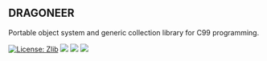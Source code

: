 DRAGONEER
---------
Portable object system and generic collection library for C99 programming.

[![License: Zlib](https://img.shields.io/badge/License-Zlib-lightgrey.svg)](https://opensource.org/licenses/Zlib)
![](https://github.com/hvhvdevdev/dragoneer/actions/workflows/msvc.yml/badge.svg)
![](https://github.com/hvhvdevdev/dragoneer/actions/workflows/clang-ubuntu.yml/badge.svg)
![](https://github.com/hvhvdevdev/dragoneer/actions/workflows/gcc-ubuntu.yml/badge.svg)

